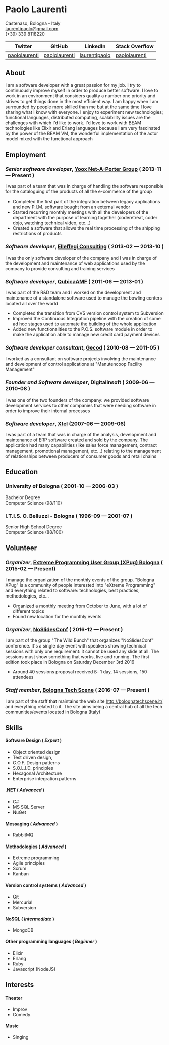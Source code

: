 # Paolo Laurenti

Castenaso, Bologna - Italy   
[laurentipaolo@gmail.com](laurentipaolo@gmail.com)    
(+39) 339 8118220    


Twitter | GitHub | LinkedIn | Stack Overflow |
------------ | ------------- | ------------ | ------------- |
[paololaurenti](https://twitter.com/paololaurenti) | [paololaurenti](https://github.com/PaoloLaurenti) | [laurentipaolo](https://it.linkedin.com/in/laurentipaolo) | [paololaurenti](http://stackoverflow.com/story/paololaurenti)

## About

I am a software developer with a great passion for my job. I try to continuously improve myself in order to produce better software. I love to work in an environment that considers quality a number one priority and strives to get things done in the most efficient way. I am happy when I am surrounded by people more skilled than me but at the same time I love sharing what I know with everyone. I enjoy to experiment new technologies; functional languages, distributed computing, scalability issues are the challenges with which I'd like to work. I'd love to work with BEAM technologies like Elixir and Erlang languages because I am very fascinated by the power of the BEAM VM, the wonderful implementation of the actor model mixed with the functional approach

## Employment

### *Senior software developer*, [Yoox Net-A-Porter Group](http://www.ynap.com) ( 2013-11 — Present )

I was part of a team that was in charge of handling the software responsible for the cataloguing of the products of all the e-commerce of the group
- Completed the first part of the integration between legacy applications and new P.I.M. software bought from an external vendor
- Started recurring monthly meetings with all the developers of the department with the purpose of learning together (coderetreat, coder dojo, watching technical video, etc...)
- Created a software that allows the real time processing of the shipping restrictions of products

### *Software developer*, [Elleffegi Consulting](http://www.elleffegiconsulting.com) ( 2013-02 — 2013-10 )

I was the only software developer of the company and I was in charge of the development and maintenance of web applications used by the company to provide consulting and training services

### *Software developer*, [QubicaAMF](https://www.qubicaamf.com/) ( 2011-06 — 2013-01 )

I was part of the R&D team and I worked on the development and maintenance of a standalone software used to manage the bowling centers located all over the world
- Completed the transition from CVS version control system to Subversion
- Improved the Continuous Integration pipeline with the creation of some ad hoc stages used to automate the building of the whole application
- Added new functionalities to the P.O.S. software module in order to make the application able to manage new credit card payment devices

### *Software developer consultant*, [Gecod](https://www.linkedin.com/company/gecod) ( 2010-08 — 2011-05 )

I worked as a consultant on software projects involving the maintenance and development of control applications at "Manutencoop Facility Management"

### *Founder and Software developer*, Digitalinsoft ( 2009-06 — 2010-08 )

I was one of the two founders of the company: we provided software development services to other companies that were needing software in order to improve their internal processes

### *Software developer*, [Xtel](http://www.kantarretail.com/xtel/) (2007-06 — 2009-06)

I was part of a team that was in charge of the analysis, development and maintenance of ERP software created and sold by the company. The application had many capabilities (like sales force management, contract management, promotional management, etc...) relating to the management of relationships between producers of consumer goods and retail chains

## Education

### University of Bologna ( 2001-10 — 2006-03 )
Bachelor Degree   
Computer Science (98/110)

### I.T.I.S. O. Belluzzi - Bologna ( 1996-09 — 2001-07 )
Senior High School Degree   
Computer Science (88/100)

## Volunteer

### *Organizer*, [Extreme Programming User Group (XPug) Bologna](http://glokta.biodec.com/cgi-bin/mailman/listinfo/bologna-xpug) ( 2015-02 — Present)

I manage the organization of the monthly events of the group. "Bologna XPug" is a community of people interested into  "eXtreme Programming" and everything related to software: technologies, best practices, methodologies, etc...
- Organized a monthly meeting from October to June, with a lot of different topics
- Found new location for the monthly events

### *Organizer*, [NoSlidesConf](http://www.noslidesconf.net/) ( 2016-12 — Present )

I am part of the group "The Wild Bunch" that organizes "NoSlidesConf" conference. It's a single day event with speakers showing technical sessions with only one requirement: it cannot be used any slide at all. The sessions must show something that works, live and running. The first edition took place in Bologna on Saturday December 3rd 2016
- Around 40 sessions proposal received
ß- 1 day, 14 sessions, 150 attendees

### *Staff member*, [Bologna Tech Scene](http://bolognatechscene.it/) ( 2016-07 — Present )

I am part of the staff that maintains the web site http://bolognatechscene.it/ and everything related to it. The site aims being a central hub of all the tech communities/events located in Bologna (Italy)

## Skills

#### Software Design ( *Expert* )
- Object oriented design
- Test driven design,
- G.O.F. Design patterns
- S.O.L.I.D. principles
- Hexagonal Architecture
- Enterprise integration patterns


#### .NET ( *Advanced* )
- C#
- MS SQL Server
- NuGet


#### Messaging ( *Advanced* )
- RabbitMQ


#### Methodologies ( *Advanced* )
- Extreme programming
- Agile principles
- Scrum
- Kanban


#### Version control systems ( *Advanced* )
- Git
- Mercurial
- Subversion


#### NoSQL ( *Intermediate* )
- MongoDB


#### Other programming languages ( *Beginner* )
- Elixir
- Erlang
- Ruby
- Javascript (NodeJS)

## Interests

#### Theater
- Improv
- Comedy

#### Music
- Singing
